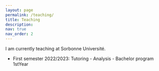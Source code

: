 ```yaml
---
layout: page
permalink: /teaching/
title: Teaching
description:
nav: true
nav_order: 2
---
```


I am currently teaching at Sorbonne Université.


- First semester 2022/2023: Tutoring - Analysis - Bachelor program 1stYear

